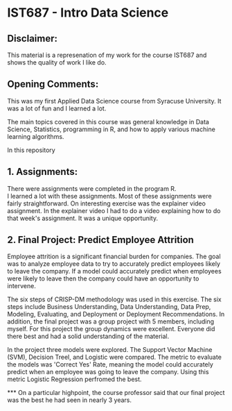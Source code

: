 # IST687 - Intro Data Science

## Disclaimer:
This material is a represenation of my work for the course IST687 and shows the quality of work I like do.

## Opening Comments:
This was my first Applied Data Science course from Syracuse University.  It was a lot of fun and I learned a lot.

The main topics covered in this course was general knowledge in Data Science, Statistics, programming in R, and how to apply various machine learning algorithms.

In this repository 


## 1. Assignments:
There were  assignments were completed in the program R.  
I learned a lot with these assignments.  Most of these assignments were fairly straightforward.  On interesting exercise was the explainer video assignment.  In the explainer video I had to do a video explaining how to do that week's assignment.  It was a unique opportunity.

## 2. Final Project:   Predict Employee Attrition
Employee attrition is a significant financial burden for companies.  The goal was to analyze employee data to try to accurately predict employees likely to leave the company.  If a model could accurately predict when employees were likely to leave then the company could have an opportunity to intervene.

The six steps of CRISP-DM methodology was used in this exercise.  The six steps include Business Understanding, Data Understanding, Data Prep, Modeling, Evaluating, and Deployment or Deployment Recommendations.  In addition, the final project was a group project with 5 members, including myself.  For this project the group dynamics were excellent.  Everyone did there best and had a solid understanding of the material. 
 
In the project three models were explored.  The Support Vector Machine (SVM), Decision Treel, and Logistic were compared.  The metric to evaluate the models was 'Correct Yes' Rate, meaning the model could accurately predict when an employee was going to leave the company.  Using this metric Logistic Regression perfromed the best. 

*** On a particular highpoint, the course professor said that our final project was the best he had seen in nearly 3 years.







































































































